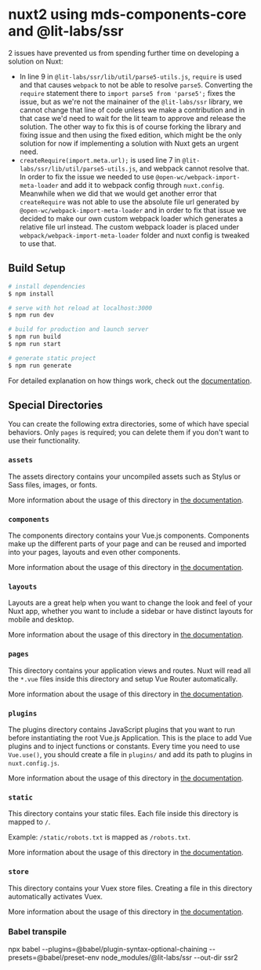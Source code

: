# nuxt2 using mds-components-core and @lit-labs/ssr
2 issues have prevented us from spending further time on developing a solution on Nuxt:
- In line 9 in `@lit-labs/ssr/lib/util/parse5-utils.js`, `require` is used and that causes `webpack` to not be able to resolve `parse5`. Converting the `require` statement there to `import parse5 from 'parse5';` fixes the issue, but as we're not the mainainer of the `@lit-labs/ssr` library, we cannot change that line of code unless we make a contribution and in that case we'd need to wait for the lit team to approve and release the solution. The other way to fix this is of course forking the library and fixing issue and then using the fixed edition, which might be the only solution for now if implementing a solution with Nuxt gets an urgent need.
- `createRequire(import.meta.url);` is used line 7 in `@lit-labs/ssr/lib/util/parse5-utils.js`, and webpack cannot resolve that. In order to fix the issue we needed to use `@open-wc/webpack-import-meta-loader` and add it to webpack config through `nuxt.config`. Meanwhile when we did that we would get another error that `createRequire` was not able to use the absolute file url generated by `@open-wc/webpack-import-meta-loader` and in order to fix that issue we decided to make our own custom webpack loader which generates a relative file url instead. The custom webpack loader is placed under `webpack/webpack-import-meta-loader` folder and nuxt config is tweaked to use that.



## Build Setup

```bash
# install dependencies
$ npm install

# serve with hot reload at localhost:3000
$ npm run dev

# build for production and launch server
$ npm run build
$ npm run start

# generate static project
$ npm run generate
```

For detailed explanation on how things work, check out the [documentation](https://nuxtjs.org).

## Special Directories

You can create the following extra directories, some of which have special behaviors. Only `pages` is required; you can delete them if you don't want to use their functionality.

### `assets`

The assets directory contains your uncompiled assets such as Stylus or Sass files, images, or fonts.

More information about the usage of this directory in [the documentation](https://nuxtjs.org/docs/2.x/directory-structure/assets).

### `components`

The components directory contains your Vue.js components. Components make up the different parts of your page and can be reused and imported into your pages, layouts and even other components.

More information about the usage of this directory in [the documentation](https://nuxtjs.org/docs/2.x/directory-structure/components).

### `layouts`

Layouts are a great help when you want to change the look and feel of your Nuxt app, whether you want to include a sidebar or have distinct layouts for mobile and desktop.

More information about the usage of this directory in [the documentation](https://nuxtjs.org/docs/2.x/directory-structure/layouts).

### `pages`

This directory contains your application views and routes. Nuxt will read all the `*.vue` files inside this directory and setup Vue Router automatically.

More information about the usage of this directory in [the documentation](https://nuxtjs.org/docs/2.x/get-started/routing).

### `plugins`

The plugins directory contains JavaScript plugins that you want to run before instantiating the root Vue.js Application. This is the place to add Vue plugins and to inject functions or constants. Every time you need to use `Vue.use()`, you should create a file in `plugins/` and add its path to plugins in `nuxt.config.js`.

More information about the usage of this directory in [the documentation](https://nuxtjs.org/docs/2.x/directory-structure/plugins).

### `static`

This directory contains your static files. Each file inside this directory is mapped to `/`.

Example: `/static/robots.txt` is mapped as `/robots.txt`.

More information about the usage of this directory in [the documentation](https://nuxtjs.org/docs/2.x/directory-structure/static).

### `store`

This directory contains your Vuex store files. Creating a file in this directory automatically activates Vuex.

More information about the usage of this directory in [the documentation](https://nuxtjs.org/docs/2.x/directory-structure/store).

### Babel transpile

npx babel --plugins=@babel/plugin-syntax-optional-chaining --presets=@babel/preset-env node_modules/@lit-labs/ssr --out-dir ssr2
